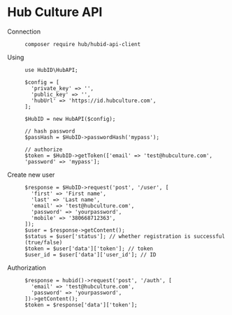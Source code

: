 # Hub Culture API

<dl>
  <dt>Connection</dt>
  <dd>

    composer require hub/hubid-api-client
  </dd>
  <dt>Using</dt>
  <dd>

    use HubID\HubAPI;
    
    $config = [
      'private_key' => '',
      'public_key' => '',
      'hubUrl' => 'https://id.hubculture.com',
    ];

    $HubID = new HubAPI($config);
    
    // hash password
    $passHash = $HubID->passwordHash('mypass');

    // authorize
    $token = $HubID->getToken(['email' => 'test@hubculture.com', 'password' => 'mypass'];
  </dd>
  <dt>Create new user</dt>
  <dd>

    $response = $HubID->request('post', '/user', [
      'first' => 'First name',
      'last' => 'Last name',
      'email' => 'test@hubculture.com',
      'password' => 'yourpassword',
      'mobile' => '380668712363',
    ]);
    $user = $response->getContent();
    $status = $user['status']; // whether registration is successful (true/false)
    $token = $user['data']['token']; // token
    $user_id = $user['data']['user_id']; // ID

  </dd>
  <dt>Authorization</dt>
  <dd>

    $response = hubid()->request('post', '/auth', [
      'email' => 'test@hubculture.com',
      'password' => 'yourpassword',
    ])->getContent();
    $token = $response['data']['token'];

  </dd>

</dl>
